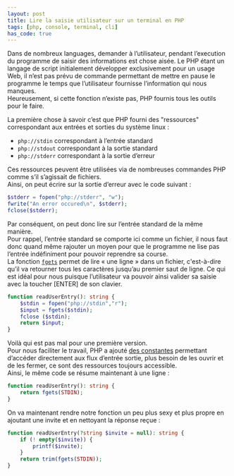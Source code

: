 ```yaml
---
layout: post
title: Lire la saisie utilisateur sur un terminal en PHP
tags: [php, console, terminal, cli]
has_code: true
---
```

Dans de nombreux languages, demander à l’utilisateur, pendant l’execution du programme de saisir des informations est chose aisée. Le PHP étant un langage de script initialement développer exclusivement pour un usage Web, il n’est pas prévu de commande permettant de mettre en pause le programme le temps que l’utilisateur fournisse l’information qui nous manques.  
Heureusement, si cette fonction n’existe pas, PHP fournis tous les outils pour le faire.

La première chose à savoir c’est que PHP fourni des "ressources" correspondant aux entrées et sorties du système linux :

-   `php://stdin` correspondant à l’entrée standard
-   `php://stdout` correspondant à la sortie standard
-   `php://stderr` correspondant à la sortie d’erreur

Ces ressources peuvent être utilisées via de nombreuses commandes PHP comme s’il s’agissait de fichiers.  
Ainsi, on peut écrire sur la sortie d’erreur avec le code suivant :

```php
$stderr = fopen("php://stderr", "w");
fwrite("An error occured\n", $stderr);
fclose($stderr);
```

Par conséquent, on peut donc lire sur l’entrée standard de la même manière.  
Pour rappel, l’entrée standard se comporte ici comme un fichier, il nous faut donc quand même rajouter un moyen pour que le programme ne lise pas l’entrée indéfiniment pour pouvoir reprendre sa course.  
La fonction [`fgets`](http://php.net/fgets) permet de lire « une ligne » dans un fichier, c'est-à-dire qu’il va retourner tous les caractères jusqu’au premier saut de ligne. Ce qui est idéal pour nous puisque l’utilisateur va pouvoir ainsi valider sa saisie avec la toucher [ENTER] de son clavier.

```php
function readUserEntry(): string {
	$stdin = fopen("php://stdin","r");
	$input = fgets($stdin);
	fclose ($stdin);
	return $input;
}
```

Voilà qui est pas mal pour une première version.  
Pour nous faciliter le travail, PHP a ajouté [des constantes](http://php.net/manual/en/features.commandline.io-streams.php) permettant d’accéder directement aux flux d’entrée sortie, plus besoin de les ouvrir et de les fermer, ce sont des ressources toujours accessible.  
Ainsi, le même code se résume maintenant à une ligne :

```php
function readUserEntry(): string {
	return fgets(STDIN);
}
```

On va maintenant rendre notre fonction un peu plus sexy et plus propre en ajoutant une invite et en nettoyant la réponse reçue :

```php
function readUserEntry(?string $invite = null): string {
	if (! empty($invite)) {
		printf($invite);
	}
	return trim(fgets(STDIN));
}
```
